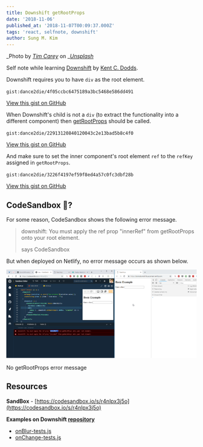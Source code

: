 ```yaml
---
title: Downshift getRootProps
date: '2018-11-06'
published_at: '2018-11-07T00:09:37.000Z'
tags: 'react, selfnote, downshift'
author: Sung M. Kim
---
```


_Photo by _[_Tim Carey_](https://unsplash.com/photos/rKXPPKiiNJo?utm_source=unsplash&utm_medium=referral&utm_content=creditCopyText)_ on _[_Unsplash_](https://unsplash.com/search/photos/f1?utm_source=unsplash&utm_medium=referral&utm_content=creditCopyText)

Self note while learning [Downshift](https://github.com/paypal/downshift) by [Kent C. Dodds](https://twitter.com/kentcdodds).

Downshift requires you to have `div` as the root element.

``gist:dance2die/4f05ccbc6475189a3bc5468e586dd491``

<a href="https://gist.github.com/dance2die/4f05ccbc6475189a3bc5468e586dd491">View this gist on GitHub</a>

When Downshift's child is not a `div` (to extract the functionality into a different component) then [getRootProps](https://github.com/paypal/downshift#getrootprops) should be called.

``gist:dance2die/22913120840120043c2e13bad5b8c4f0``

<a href="https://gist.github.com/dance2die/22913120840120043c2e13bad5b8c4f0">View this gist on GitHub</a>

And make sure to set the inner component's root element `ref` to the `refKey` assigned in `getRootProps`.

``gist:dance2die/3226f4197ef59f8ed4a57c0fc3dbf28b``

<a href="https://gist.github.com/dance2die/3226f4197ef59f8ed4a57c0fc3dbf28b">View this gist on GitHub</a>

## CodeSandbox 🐛?

For some reason, CodeSandbox shows the following error message.

>   
> downshift: You must apply the ref prop "innerRef" from getRootProps onto your root element.
> 
> says CodeSandbox

But when deployed on Netlify, no error message occurs as shown below.

![](./images/2018-11-06_18-29-38.gif)

No getRootProps error message

## Resources

**SandBox** - [https://codesandbox.io/s/r4nlpx3j5o](https://codesandbox.io/s/r4nlpx3j5o)

**Examples on Downshift [repository](https://github.com/paypal/downshift)**

- [onBlur-tests.js](https://github.com/paypal/downshift/blob/3fb0ed21278c5f1d0a077ed9b1d0dfd55a75c71b/other/react-native/__tests__/onBlur-tests.js)
- [onChange-tests.js](https://github.com/paypal/downshift/blob/a510c9db12a0019b5ce3d0b45732b27206c3a530/other/react-native/__tests__/onChange-tests.js)

